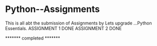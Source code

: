 # Python--Assignments
This is all abt the submission of Assignments by Lets upgrade ...Python Essentials.
ASSIGNMENT 1 DONE
ASSIGNMENT 2 DONE



******* completed *******
